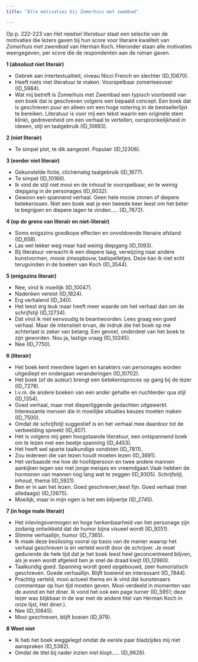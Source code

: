 ```yaml
---
title: "Alle motivaties bij Zomerhuis met zwembad"

---
```


Op p. 222-223 van *Het raadsel literatuur* staat een selectie van de motivaties die lezers gaven bij hun score voor literaire kwaliteit van *Zomerhuis met zwembad* van Herman Koch. Hieronder staan alle motivaties weergegeven, per score die de respondenten aan de roman gaven.

**1 (absoluut niet literair)**

- Gebrek aan intertextualiteit, niveau Nicci French en slechter (ID_10670).
- Heeft niets met literatuur te maken. Voorspelbaar zomerleesvoer (ID_5984).
- Wat mij betreft is Zomerhuis met Zwembad een typisch voorbeeld van een boek dat is geschreven volgens een bepaald concept. Een boek dat is geschreven puur en alleen om een hoge notering in de bestsellerlijst te bereiken. Literatuur is voor mij een tekst waarin een originele stem klinkt, gedrevenheid om een verhaal te vertellen, oorspronkelijkheid in ideeen, stijl en taalgebruik (ID_10693).

**2 (niet literair)**

- Te simpel plot, te dik aangezet. Populair (ID_12306).

**3 (eerder niet literair)**

- Gekunstelde fictie, clichématig taalgebruik (ID_1677).
- Te simpel (ID_10166).
- Ik vind de stijl niet mooi en de inhoud te voorspelbaar, en te weinig diepgang in de personages (ID_6032).
- Gewoon een spannend verhaal. Geen hele mooie zinnen of diepere betekenissen. Niet een boek wat je een tweede keer leest om het beter te begrijpen en diepere lagen te vinden..... (ID_7872).

**4 (op de grens van literair en niet-literair)**

- Soms enigszins goedkope effecten en onvoldoende literaire afstand (ID_658).
- Las wel lekker weg maar had weinig diepgang (ID_1093).
- Bij literatuur verwacht ik een diepere laag, verwijzing naar andere kunstvormen, mooie zinsopbouw, taalspelletjes. Deze kan ik niet echt terugvinden in de boeken van Koch (ID_3544).

**5 (enigszins literair)**

- Nee, vind ik moeilijk (ID_10047).
- Nadenken vereist (ID_1824).
- Erg verhalend (ID_340).
- Het leest erg leuk maar heeft meer waarde om het verhaal dan om de schrijfstijl (ID_12734).
- Dat vind ik niet eenvoudig te beantwoorden. Lees graag een goed verhaal. Maar de intensiteit ervan, de indruk die het boek op me achterlaat is zeker van belang. Een gevoel, onderdeel van het boek te zijn geworden. Nou ja, lastige vraag (ID_10245).
- Nee (ID_7750).

**6 (literair)**

- Het boek kent meerdere lagen en karakters van personages worden uitgediept en ondergaan veranderingen (ID_10702).
- Het boek (of de auteur) brengt een betekenisproces op gang bij de lezer (ID_7278).
- I.v.m. de andere boeken van een ander gehalte en nuchterder qua stijl (ID_1354).
- Goed verhaal, maar met dieperliggende gedachten uitgewerkt. Interessante mensen die in moeilijke situaties keuzes moeten maken (ID_7500).
- Omdat de schrijfstijl suggestief is en het verhaal mee daardoor tot de verbeelding spreekt (ID_407).
- Het is volgens mij geen hoogstaande literatuur, een ontspannend boek om te lezen met een beetje spanning (ID_4453).
- Het heeft wel aparte taalkundige vondsten (ID_7811).
- Zou iedereen die van lezen houdt moeten lezen (ID_3691).
- Het verbaasde me hoe de hoofdpersoon en twee andere mannen aankijken tegen sex met jonge meisjes en vreemdgaan.Vaak hebben de hormonen van mannen nog lang wat te zeggen (ID_9305). Schrijfstijl, inhoud, thema (ID_5921).
- Ben er in aan het lezen. Goed geschreven,leest fijn. Goed verhaal (niet alledaags) (ID_12675).
- Moeilijk, maar in mijn ogen is het een blijvertje (ID_2745).

**7 (in hoge mate literair)**

- Het inlevingsvermogen en hoge herkenbaarheid van het personage zijn zodanig ontwikkeld dat de humor bijna visueel wordt (ID_9251).
- Slimme verhaallijn, humor (ID_7365).
- Ik maak deze beslissing vooral op basis van de manier waarop het verhaal geschreven is en verteld wordt door de schrijver. Je moet gedurende de hele tijd dat je het boek leest heel geconcentreerd blijven, als je even wordt afgeleid ben je snel de draad kwijt (ID_12960).
- Taalkundig goed. Spanning wordt goed opgebouwd, zeer humoristisch geschreven. Goede verhaallijn. Blijft boeiend en interessant (ID_7844).
- Prachtig verteld, mooi actueel thema en ik vind dat kunstenaars commentaar op hun tijd moeten geven. Mooi verdeeld in momenten van de avond en het diner. Ik vond het ook een page turner (ID_5951; deze lezer was blijkbaar in de war met de andere titel van Herman Koch in onze lijst, Het diner.).
- Nee (ID_10645).
- Mooi geschreven, blijft boeien (ID_979).


**8 Weet niet**

- Ik heb het boek weggelegd omdat de eerste paar bladzijdes mij niet aanspraken (ID_5382).
- Omdat de titel bij nader inzien niet klopt..... (ID_9626).
